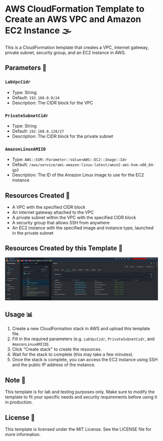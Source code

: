 # **AWS CloudFormation Template to Create an AWS VPC and Amazon EC2 Instance** 🌫️

This is a CloudFormation template that creates a VPC, internet gateway, private subnet, security group, and an EC2 instance in AWS.

## **Parameters** 📝

### `LabVpcCidr`

- Type: String
- Default: `192.168.0.0/24`
- Description: The CIDR block for the VPC

### `PrivateSubnetCidr`

- Type: String
- Default: `192.168.0.128/27`
- Description: The CIDR block for the private subnet

### `AmazonLinuxAMIID`

- Type: `AWS::SSM::Parameter::Value<AWS::EC2::Image::Id>`
- Default: `/aws/service/ami-amazon-linux-latest/amzn2-ami-hvm-x86_64-gp2`
- Description: The ID of the Amazon Linux image to use for the EC2 instance

## **Resources Created** 🚀

- A VPC with the specified CIDR block
- An internet gateway attached to the VPC
- A private subnet within the VPC with the specified CIDR block
- A security group that allows SSH from anywhere
- An EC2 instance with the specified image and instance type, launched in the private subnet

## **Resources Created by this Template** 📸

![AWS Resources Overview](resources.png)

## **Usage** 📊

1. Create a new CloudFormation stack in AWS and upload this template file.
2. Fill in the required parameters (e.g. `LabVpcCidr`, `PrivateSubnetCidr`, and `AmazonLinuxAMIID`).
3. Click "Create stack" to create the resources.
4. Wait for the stack to complete (this may take a few minutes).
5. Once the stack is complete, you can access the EC2 instance using SSH and the public IP address of the instance.

## **Note** 🚨

This template is for lab and testing purposes only. Make sure to modify the template to fit your specific needs and security requirements before using it in production.

## **License** 📝

This template is licensed under the MIT License. See the LICENSE file for more information.
